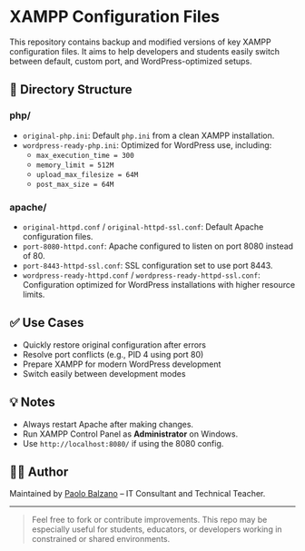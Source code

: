 # XAMPP Configuration Files

This repository contains backup and modified versions of key XAMPP configuration files. It aims to help developers and students easily switch between default, custom port, and WordPress-optimized setups.

## 📁 Directory Structure

### php/
- `original-php.ini`: Default `php.ini` from a clean XAMPP installation.
- `wordpress-ready-php.ini`: Optimized for WordPress use, including:
  - `max_execution_time = 300`
  - `memory_limit = 512M`
  - `upload_max_filesize = 64M`
  - `post_max_size = 64M`

### apache/
- `original-httpd.conf` / `original-httpd-ssl.conf`: Default Apache configuration files.
- `port-8080-httpd.conf`: Apache configured to listen on port 8080 instead of 80.
- `port-8443-httpd-ssl.conf`: SSL configuration set to use port 8443.
- `wordpress-ready-httpd.conf` / `wordpress-ready-httpd-ssl.conf`: Configuration optimized for WordPress installations with higher resource limits.

## ✅ Use Cases

- Quickly restore original configuration after errors
- Resolve port conflicts (e.g., PID 4 using port 80)
- Prepare XAMPP for modern WordPress development
- Switch easily between development modes

## 💡 Notes

- Always restart Apache after making changes.
- Run XAMPP Control Panel as **Administrator** on Windows.
- Use `http://localhost:8080/` if using the 8080 config.

## 🧑‍💻 Author

Maintained by [Paolo Balzano](https://www.balzanoconsulting.com) – IT Consultant and Technical Teacher.

---

> Feel free to fork or contribute improvements. This repo may be especially useful for students, educators, or developers working in constrained or shared environments.
